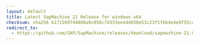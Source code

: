 ```yaml
---
layout: default
title: Latest SapMachine 21 Release for windows-x64
checksum: sha256 b171569744008a9c058c74333ee444050e53c23f1fbb4e4e9f55cce3057e15a5
redirect_to:
  - https://github.com/SAP/SapMachine/releases/download/sapmachine-21.0.3/sapmachine-jre-21.0.3_windows-x64_bin.zip
---
```

